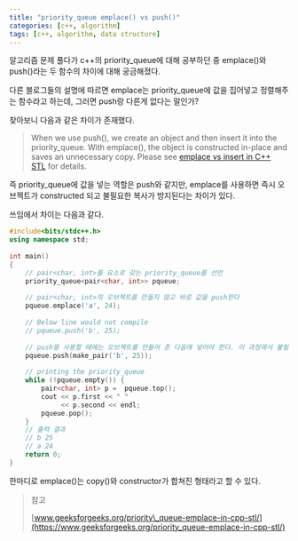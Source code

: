 ```yaml
---
title: "priority_queue emplace() vs push()"
categories: [c++, algorithm]
tags: [c++, algorithm, data structure]
---
```

알고리즘 문제 풀다가 c++의 priority\_queue에 대해 공부하던 중 emplace()와 push()라는 두 함수의 차이에 대해 궁금해졌다.

다른 블로그들의 설명에 따르면 emplace는 priority\_queue에 값을 집어넣고 정렬해주는 함수라고 하는데, 그러면 push랑 다른게 없다는 말인가?

찾아보니 다음과 같은 차이가 존재했다.

>When we use push(), we create an object and then insert it into the priority\_queue. With emplace(), the object is constructed in-place and saves an unnecessary copy. Please see [emplace vs insert in C++ STL](https://www.geeksforgeeks.org/emplace-vs-insert-c-stl/) for details.

즉 priority_queue에 값을 넣는 역할은 push와 같지만, emplace를 사용하면 즉시 오브젝트가 constructed 되고 불필요한 복사가 방지된다는 차이가 있다.

쓰임에서 차이는 다음과 같다.

```cpp
#include<bits/stdc++.h> 
using namespace std; 
    
int main() 
{ 
    // pair<char, int>를 요소로 갖는 priority_queue를 선언
    priority_queue<pair<char, int>> pqueue; 
        
    // pair<char, int>의 오브젝트를 만들지 않고 바로 값을 push한다
    pqueue.emplace('a', 24); 
        
    // Below line would not compile
    // pqueue.push('b', 25);     
        
    // push를 사용할 때에는 오브젝트를 만들어 준 다음에 넣어야 한다. 이 과정에서 불필요한 복사가 일어난다.
    pqueue.push(make_pair('b', 25));     
        
    // printing the priority_queue
    while (!pqueue.empty()) { 
        pair<char, int> p =  pqueue.top(); 
        cout << p.first << " "
             << p.second << endl; 
        pqueue.pop(); 
    } 
    // 출력 결과
    // b 25
    // a 24
    return 0; 
} 
```

한마디로 emplace()는 copy()와 constructor가 합쳐진 형태라고 할 수 있다.

>참고
>
>[www.geeksforgeeks.org/priority\_queue-emplace-in-cpp-stl/](https://www.geeksforgeeks.org/priority_queue-emplace-in-cpp-stl/)
